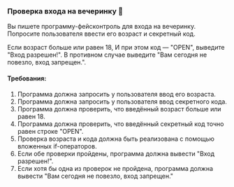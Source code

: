 
### Проверка входа на вечеринку 🥳

Вы пишете программу-фейсконтроль для входа на вечеринку. Попросите пользователя ввести его возраст и секретный код.

Если возраст больше или равен 18, И при этом код — "OPEN", выведите "Вход разрешен!". В противном случае выведите "Вам сегодня не повезло, вход запрещен.".

#### Требования:
1. Программа должна запросить у пользователя ввод его возраста. 
2. Программа должна запросить у пользователя ввод секретного кода. 
3. Программа должна проверить, что введённый возраст больше или равен 18. 
4. Программа должна проверить, что введённый секретный код точно равен строке "OPEN". 
5. Проверка возраста и кода должна быть реализована с помощью вложенных if-операторов. 
6. Если обе проверки пройдены, программа должна вывести "Вход разрешен!". 
7. Если хотя бы одна из проверок не пройдена, программа должна вывести "Вам сегодня не повезло, вход запрещен."
